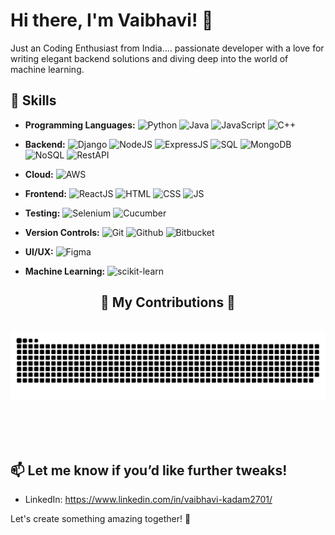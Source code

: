 # Hi there, I'm Vaibhavi! 👋

Just an Coding Enthusiast from India.... passionate developer with a love for writing elegant backend solutions and diving deep into the world of machine learning. 

## 🚀 Skills

- **Programming Languages:**
  ![Python](https://img.shields.io/badge/-Python-blue?style=for-the-badge&logo=python)
  ![Java](https://img.shields.io/badge/-Java-red?style=for-the-badge&logo=java)
  ![JavaScript](https://img.shields.io/badge/-JavaScript-yellow?style=for-the-badge&logo=javascript)
  ![C++](https://img.shields.io/badge/-C++-purple?style=for-the-badge&logo=cplusplus)

- **Backend:**
  ![Django](https://img.shields.io/badge/Django-092E20?style=for-the-badge&logo=django&logoColor=green)
  ![NodeJS](https://img.shields.io/badge/-NodeJS-lightgreen?style=for-the-badge&logo=node.js)
  ![ExpressJS](https://img.shields.io/badge/-ExpressJS-darkgreen?style=for-the-badge&logo=express)
  ![SQL](https://img.shields.io/badge/-SQL-blueviolet?style=for-the-badge&logo=sql)
  ![MongoDB](https://img.shields.io/badge/-MongoDB-success?style=for-the-badge&logo=mongodb)
  ![NoSQL](https://img.shields.io/badge/-NoSQL-9cf?style=for-the-badge&logo=nosql)
  ![RestAPI](https://img.shields.io/badge/-RestAPI-orange?style=for-the-badge&logo=api)

- **Cloud:**
  ![AWS](https://img.shields.io/badge/AWS-%23FF9900.svg?style=for-the-badge&logo=amazon-aws&logoColor=white)

- **Frontend:**
  ![ReactJS](https://img.shields.io/badge/-ReactJS-blue?style=for-the-badge&logo=react)
  ![HTML](https://img.shields.io/badge/-HTML-orange?style=for-the-badge&logo=html5)
  ![CSS](https://img.shields.io/badge/-CSS-blueviolet?style=for-the-badge&logo=css3)
  ![JS](https://img.shields.io/badge/-JS-yellow?style=for-the-badge&logo=javascript)

- **Testing:**
  ![Selenium](https://img.shields.io/badge/-Selenium-success?style=for-the-badge&logo=selenium)
  ![Cucumber](https://img.shields.io/badge/-Cucumber-lightgreen?style=for-the-badge&logo=cucumber)

- **Version Controls:**
  ![Git](https://img.shields.io/badge/-Git-red?style=for-the-badge&logo=git)
  ![Github](https://img.shields.io/badge/-Github-darkblue?style=for-the-badge&logo=github)
  ![Bitbucket](https://img.shields.io/badge/-Bitbucket-blue?style=for-the-badge&logo=bitbucket)

- **UI/UX:**
  ![Figma](https://img.shields.io/badge/-Figma-violet?style=for-the-badge&logo=figma)

- **Machine Learning:**
  ![scikit-learn](https://img.shields.io/badge/scikit--learn-%23F7931E.svg?style=for-the-badge&logo=scikit-learn&logoColor=white)
<div align="center">
  <h2>🐍 My Contributions 🐍</h2>
  <br>
  <img alt="snake eating my contributions" src="https://raw.githubusercontent.com/salesp07/salesp07/output/github-contribution-grid-snake.svg" />
  
  <br/><br/><br/>
</div>

## 📫 Let me know if you’d like further tweaks!

- LinkedIn: https://www.linkedin.com/in/vaibhavi-kadam2701/

Let's create something amazing together! 🚀
